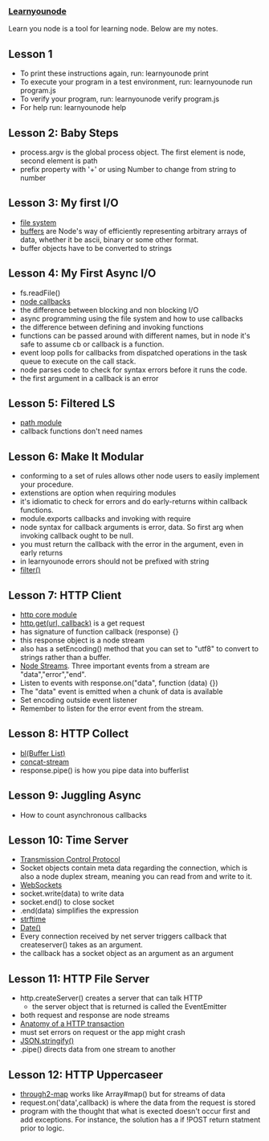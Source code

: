### [Learnyounode](https://github.com/workshopper/learnyounode)
Learn you node is a tool for learning node. Below are my notes. 

## Lesson 1
* To print these instructions again, run: learnyounode print
* To execute your program in a test environment, run: learnyounode run program.js                                                                
* To verify your program, run: learnyounode verify program.js           
* For help run: learnyounode help 

## Lesson 2: Baby Steps
* process.argv is the global process object. The first element is node, second element is path
* prefix property with '+' or using Number to change from string to number

## Lesson 3: My first I/O
* [file system](file:///usr/local/lib/node_modules/learnyounode/node_apidoc/fs.html)
* [buffers](file:///usr/local/lib/node_modules/learnyounode/node_apidoc/buffer.html) are Node's way of efficiently representing arbitrary arrays of data, whether it be ascii, binary or some other format.
 * buffer objects have to be converted to strings

## Lesson 4: My First Async I/O
* fs.readFile()
* [node callbacks](https://github.com/maxogden/art-of-node#callbacks)
* the difference between blocking and non blocking I/O
* async programming using the file system and how to use callbacks
* the difference between defining and invoking functions
* functions can be passed around with different names, but in node it's safe to assume cb or callback is a function.
* event loop polls for callbacks from dispatched operations in the task queue to execute on the call stack.
* node parses code to check for syntax errors before it runs the code.
* the first argument in a callback is an error

## Lesson 5: Filtered LS
* [path module](file:///usr/local/lib/node_modules/learnyounode/node_apidoc/path.html)
* callback functions don't need names

## Lesson 6: Make It Modular
* conforming to a set of rules allows other node users to easily implement your procedure. 
* extenstions are option when requiring modules
* it's idiomatic to check for errors and do early-returns within callback functions.
* module.exports callbacks and invoking with require
* node syntax for callback arguments is error, data. So first arg when invoking callback ought to be null.
* you must return the callback with the error in the argument, even in early returns
* in learnyounode errors should not be prefixed with string
* [filter()](https://developer.mozilla.org/en-US/docs/Web/JavaScript/Reference/Global_Objects/Array/filter)

## Lesson 7: HTTP Client
* [http core module](file:///usr/local/lib/node_modules/learnyounode/node_apidoc/http.html)
* [http.get(url, callback)](file:///usr/local/lib/node_modules/learnyounode/node_apidoc/http.html#http_http_get_options_callback) is a get request
 * has signature of function callback (response) {}
 * this response object is a node stream
 * also has a setEncoding() method that you can set to "utf8" to convert to strings rather than a buffer. 
* [Node Streams](https://github.com/maxogden/art-of-node#streams). Three important events from a stream are "data","error","end".
 * Listen to events with response.on("data", function (data) {})
 * The "data" event is emitted when a chunk of data is available
* Set encoding outside event listener
* Remember to listen for the error event from the stream.

## Lesson 8: HTTP Collect
* [bl(Buffer List)](file:///usr/local/lib/node_modules/learnyounode/docs/bl.html)
* [concat-stream](file:///usr/local/lib/node_modules/learnyounode/docs/concat-stream.html)
* response.pipe() is how you pipe data into bufferlist

## Lesson 9: Juggling Async
* How to count asynchronous callbacks

## Lesson 10: Time Server
* [Transmission Control Protocol](https://en.wikipedia.org/wiki/Transmission_Control_Protocol)
* Socket objects contain meta data regarding the connection, which is also a node duplex stream, meaning you can read from and write to it. 
* [WebSockets](https://developer.mozilla.org/en-US/docs/Web/API/WebSockets_API)
* socket.write(data) to write data
* socket.end() to close socket
 * .end(data) simplifies the expression
* [strftime](https://github.com/samsonjs/strftime)
* [Date()](https://developer.mozilla.org/en-US/docs/Web/JavaScript/Reference/Global_Objects/Date)
* Every connection received by net server triggers callback that createserver() takes as an argument. 
 * the callback has a socket object as an argument as an argument

## Lesson 11: HTTP File Server
* http.createServer() creates a server that can talk HTTP
	* the server object that is returned is called the EventEmitter
* both request and response are node streams
* [Anatomy of a HTTP transaction](https://nodejs.org/en/docs/guides/anatomy-of-an-http-transaction/)
* must set errors on request or the app might crash
* [JSON.stringify()](https://developer.mozilla.org/en-US/docs/Web/JavaScript/Reference/Global_Objects/JSON/stringify)
* .pipe() directs data from one stream to another

## Lesson 12: HTTP Uppercaseer
* [through2-map](file:///usr/local/lib/node_modules/learnyounode/node_modules/through2-map  ) works like Array#map() but for streams of data
* request.on('data',callback) is where the data from the request is stored
* program with the thought that what is exected doesn't occur first and add exceptions. For instance, the solution has a if !POST return statment prior to logic. 